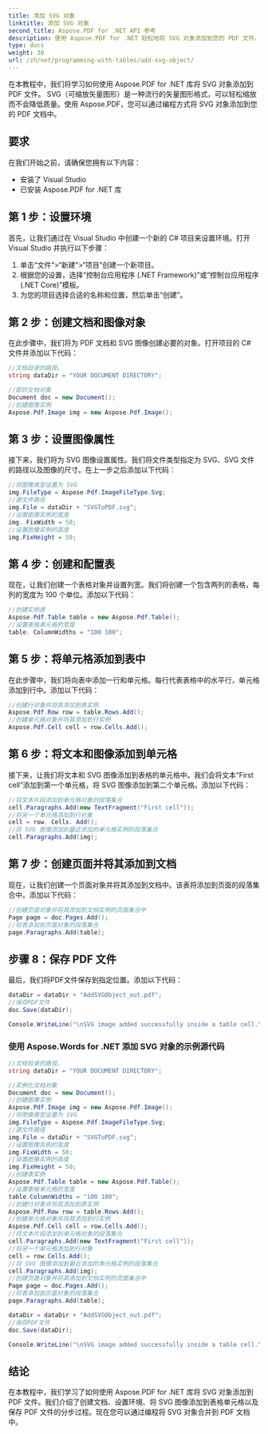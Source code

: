 ```yaml
---
title: 添加 SVG 对象
linktitle: 添加 SVG 对象
second_title: Aspose.PDF for .NET API 参考
description: 使用 Aspose.PDF for .NET 轻松地将 SVG 对象添加到您的 PDF 文件。
type: docs
weight: 30
url: /zh/net/programming-with-tables/add-svg-object/
---
```


在本教程中，我们将学习如何使用 Aspose.PDF for .NET 库将 SVG 对象添加到 PDF 文件。 SVG（可缩放矢量图形）是一种流行的矢量图形格式，可以轻松缩放而不会降低质量。使用 Aspose.PDF，您可以通过编程方式将 SVG 对象添加到您的 PDF 文档中。

## 要求

在我们开始之前，请确保您拥有以下内容：

- 安装了 Visual Studio
- 已安装 Aspose.PDF for .NET 库

## 第 1 步：设置环境

首先，让我们通过在 Visual Studio 中创建一个新的 C# 项目来设置环境。打开 Visual Studio 并执行以下步骤：

1. 单击“文件”>“新建”>“项目”创建一个新项目。
2. 根据您的设置，选择“控制台应用程序 (.NET Framework)”或“控制台应用程序 (.NET Core)”模板。
3. 为您的项目选择合适的名称和位置，然后单击“创建”。

## 第 2 步：创建文档和图像对象

在此步骤中，我们将为 PDF 文档和 SVG 图像创建必要的对象。打开项目的 C# 文件并添加以下代码：

```csharp
//文档目录的路径。
string dataDir = "YOUR DOCUMENT DIRECTORY";

//即时文档对象
Document doc = new Document();
//创建图像实例
Aspose.Pdf.Image img = new Aspose.Pdf.Image();
```

## 第 3 步：设置图像属性

接下来，我们将为 SVG 图像设置属性。我们将文件类型指定为 SVG、SVG 文件的路径以及图像的尺寸。在上一步之后添加以下代码：

```csharp
//将图像类型设置为 SVG
img.FileType = Aspose.Pdf.ImageFileType.Svg;
//源文件路径
img.File = dataDir + "SVGToPDF.svg";
//设置图像实例的宽度
img. FixWidth = 50;
//设置图像实例的高度
img.FixHeight = 50;
```

## 第 4 步：创建和配置表

现在，让我们创建一个表格对象并设置列宽。我们将创建一个包含两列的表格，每列的宽度为 100 个单位。添加以下代码：

```csharp
//创建实例表
Aspose.Pdf.Table table = new Aspose.Pdf.Table();
//设置表格单元格的宽度
table. ColumnWidths = "100 100";
```

## 第 5 步：将单元格添加到表中

在此步骤中，我们将向表中添加一行和单元格。每行代表表格中的水平行，单元格添加到行中。添加以下代码：

```csharp
//创建行对象并将其添加到表实例
Aspose.Pdf.Row row = table.Rows.Add();
//创建单元格对象并将其添加到行实例
Aspose.Pdf.Cell cell = row.Cells.Add();
```

## 第 6 步：将文本和图像添加到单元格

接下来，让我们将文本和 SVG 图像添加到表格的单元格中。我们会将文本“First cell”添加到第一个单元格，将 SVG 图像添加到第二个单元格。添加以下代码：

```csharp
//将文本片段添加到单元格对象的段落集合
cell.Paragraphs.Add(new TextFragment("First cell"));
//将另一个单元格添加到行对象
cell = row. Cells. Add();
//将 SVG 图像添加到最近添加的单元格实例的段落集合
cell.Paragraphs.Add(img);
```

## 第 7 步：创建页面并将其添加到文档

现在，让我们创建一个页面对象并将其添加到文档中。该表将添加到页面的段落集合中。添加以下代码：

```csharp
//创建页面对象并将其添加到文档实例的页面集合中
Page page = doc.Pages.Add();
//将表添加到页面对象的段落集合
page.Paragraphs.Add(table);
```

## 步骤 8：保存 PDF 文件

最后，我们将PDF文件保存到指定位置。添加以下代码：

```csharp
dataDir = dataDir + "AddSVGObject_out.pdf";
//保存PDF文件
doc.Save(dataDir);

Console.WriteLine("\nSVG image added successfully inside a table cell.\nFile saved at " + dataDir);
```

### 使用 Aspose.Words for .NET 添加 SVG 对象的示例源代码

```csharp
//文档目录的路径。
string dataDir = "YOUR DOCUMENT DIRECTORY";

//实例化文档对象
Document doc = new Document();
//创建图像实例
Aspose.Pdf.Image img = new Aspose.Pdf.Image();
//将图像类型设置为 SVG
img.FileType = Aspose.Pdf.ImageFileType.Svg;
//源文件路径
img.File = dataDir + "SVGToPDF.svg";
//设置图像实例的宽度
img.FixWidth = 50;
//设置图像实例的高度
img.FixHeight = 50;
//创建表实例
Aspose.Pdf.Table table = new Aspose.Pdf.Table();
//设置表格单元格的宽度
table.ColumnWidths = "100 100";
//创建行对象并将其添加到表实例
Aspose.Pdf.Row row = table.Rows.Add();
//创建单元格对象并将其添加到行实例
Aspose.Pdf.Cell cell = row.Cells.Add();
//将文本片段添加到单元格对象的段落集合
cell.Paragraphs.Add(new TextFragment("First cell"));
//将另一个单元格添加到行对象
cell = row.Cells.Add();
//将 SVG 图像添加到最近添加的单元格实例的段落集合
cell.Paragraphs.Add(img);
//创建页面对象并将其添加到文档实例的页面集合中
Page page = doc.Pages.Add();
//将表添加到页面对象的段落集合
page.Paragraphs.Add(table);

dataDir = dataDir + "AddSVGObject_out.pdf";
//保存PDF文件
doc.Save(dataDir);

Console.WriteLine("\nSVG image added successfully inside a table cell.\nFile saved at " + dataDir);            
```

## 结论

在本教程中，我们学习了如何使用 Aspose.PDF for .NET 库将 SVG 对象添加到 PDF 文件。我们介绍了创建文档、设置环境、将 SVG 图像添加到表格单元格以及保存 PDF 文件的分步过程。现在您可以通过编程将 SVG 对象合并到 PDF 文档中。